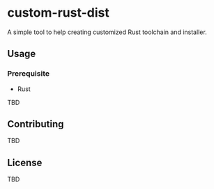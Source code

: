# custom-rust-dist

A simple tool to help creating customized Rust toolchain and installer.

## Usage

### Prerequisite

- Rust

TBD

## Contributing

TBD

## License

TBD

